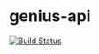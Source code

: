 # genius-api
[![Build Status](https://travis-ci.org/jahrlin/genius-api.svg?branch=master)](https://travis-ci.org/jahrlin/genius-api)
